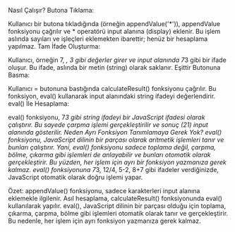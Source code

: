 Nasıl Çalışır?
Butona Tıklama:

Kullanıcı bir butona tıkladığında (örneğin appendValue('*')), appendValue fonksiyonu çağrılır ve * operatörü input alanına (display) eklenir. Bu işlem aslında sayıları ve işleçleri eklemekten ibarettir; henüz bir hesaplama yapılmaz.
Tam İfade Oluşturma:

Kullanıcı, örneğin 7, *, 3 gibi değerler girer ve input alanında 7*3 gibi bir ifade oluşur. Bu ifade, aslında bir metin (string) olarak saklanır.
Eşittir Butonuna Basma:

Kullanıcı = butonuna bastığında calculateResult() fonksiyonu çağrılır. Bu fonksiyon, eval() kullanarak input alanındaki string ifadeyi değerlendirir.
eval() İle Hesaplama:

eval() fonksiyonu, 7*3 gibi string ifadeyi bir JavaScript ifadesi olarak çalıştırır. Bu sayede çarpma işlemi gerçekleştirilir ve sonuç (21) input alanında gösterilir.
Neden Ayrı Fonksiyon Tanımlamaya Gerek Yok?
eval() fonksiyonu, JavaScript dilinin bir parçası olarak aritmetik işlemleri tanır ve bunları çalıştırır. Yani, eval() fonksiyonu sadece toplama değil, çarpma, bölme, çıkarma gibi işlemleri de anlayabilir ve bunları otomatik olarak gerçekleştirir. Bu yüzden, her işlem için ayrı bir fonksiyon yazmanıza gerek kalmaz. eval() fonksiyonuna 7*3, 12/4, 5-2, 8+7 gibi ifadeler verdiğinizde, JavaScript otomatik olarak doğru işlemi yapar.

Özet:
appendValue() fonksiyonu, sadece karakterleri input alanına eklemekle ilgilenir.
Asıl hesaplama, calculateResult() fonksiyonunda eval() kullanılarak yapılır.
eval(), JavaScript dilinin bir parçası olduğu için toplama, çıkarma, çarpma, bölme gibi işlemleri otomatik olarak tanır ve gerçekleştirir. Bu nedenle, her işlem için ayrı fonksiyon yazmanıza gerek kalmaz.
